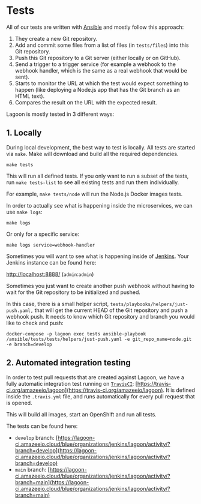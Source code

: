 # Tests

All of our tests are written with [Ansible](https://docs.ansible.com/ansible/latest/index.html) and mostly follow this approach:

1. They create a new Git repository.
2. Add and commit some files from a list of files \(in `tests/files`\) into this Git repository.
3. Push this Git repository to a Git server \(either locally or on GitHub\).
4. Send a trigger to a trigger service \(for example a webhook to the webhook handler, which is the same as a real webhook that would be sent\).
5. Starts to monitor the URL at which the test would expect something to happen \(like deploying a Node.js app that has the Git branch as an HTML text\).
6. Compares the result on the URL with the expected result.

Lagoon is mostly tested in 3 different ways:

## 1. Locally

During local development, the best way to test is locally. All tests are started via `make`. Make will download and build all the required dependencies.

```text
make tests
```

This will run all defined tests. If you only want to run a subset of the tests, run `make tests-list` to see all existing tests and run them individually.

For example, `make tests/node` will run the Node.js Docker images tests.

In order to actually see what is happening inside the microservices, we can use `make logs`:

```text
make logs
```

Or only for a specific service:

```text
make logs service=webhook-handler
```

Sometimes you will want to see what is happening inside of [Jenkins](https://jenkins.io/doc/). Your Jenkins instance can be found here:
<!-- markdown-link-check-disable-next-line -->
[http://localhost:8888/](http://localhost:8888/) \(`admin`:`admin`\)

Sometimes you just want to create another push webhook without having to wait for the Git repository to be initialized and pushed.

In this case, there is a small helper script, `tests/playbooks/helpers/just-push.yaml,` that will get the current HEAD of the Git repository and push a webhook push. It needs to know which Git repository and branch you would like to check and push:

```text
docker-compose -p lagoon exec tests ansible-playbook /ansible/tests/tests/helpers/just-push.yaml -e git_repo_name=node.git -e branch=develop
```

## 2. Automated integration testing

In order to test pull requests that are created against Lagoon, we have a fully automatic integration test running on [`TravisCI`](https://docs.travis-ci.com/): [https://travis-ci.org/amazeeio/lagoon](https://travis-ci.org/amazeeio/lagoon). It is defined inside the `.travis.yml` file, and runs automatically for every pull request that is opened.

This will build all images, start an OpenShift and run all tests.

The tests can be found here:

* `develop` branch: [https://lagoon-ci.amazeeio.cloud/blue/organizations/jenkins/lagoon/activity/?branch=develop](https://lagoon-ci.amazeeio.cloud/blue/organizations/jenkins/lagoon/activity/?branch=develop)
* `main` branch: [https://lagoon-ci.amazeeio.cloud/blue/organizations/jenkins/lagoon/activity/?branch=main](https://lagoon-ci.amazeeio.cloud/blue/organizations/jenkins/lagoon/activity/?branch=main)
